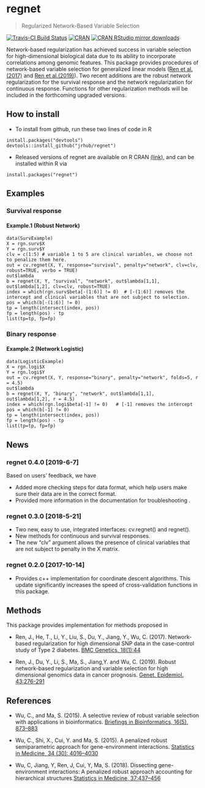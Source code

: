 
<!-- README.md is generated from README.Rmd. Please edit that file -->

# regnet

> Regularized Network-Based Variable Selection

<!-- badges: start -->

[![Travis-CI Build
Status](https://travis-ci.org/jrhub/regnet.svg?branch=master)](https://travis-ci.org/jrhub/regnet)
[![CRAN](https://www.r-pkg.org/badges/version/regnet)](https://cran.r-project.org/package=regnet)
[![CRAN RStudio mirror
downloads](http://cranlogs.r-pkg.org/badges/regnet)](http://www.r-pkg.org/pkg/regnet)
<!-- badges: end -->

Network-based regularization has achieved success in variable selection
for high-dimensional biological data due to its ability to incorporate
correlations among genomic features. This package provides procedures of
network-based variable selection for generalized linear models ([Ren et
al.(2017)](https://doi.org/10.1186/s12863-017-0495-5) and [Ren et
al.(2019)](https://doi.org/10.1002/gepi.22194)). Two recent additions
are the robust network regularization for the survival response and the
network regularization for continuous response. Functions for other
regularization methods will be included in the forthcoming upgraded
versions.

## How to install

  - To install from github, run these two lines of code in R

<!-- end list -->

    install.packages("devtools")
    devtools::install_github("jrhub/regnet")

  - Released versions of regnet are available on R CRAN
    [(link)](https://cran.r-project.org/package=regnet), and can be
    installed within R
via

<!-- end list -->

    install.packages("regnet")

<!-- * [PDF manual](https://cran.r-project.org/web/packages/regnet/regnet.pdf) -->

## Examples

### Survival response

#### Example.1 (Robust Network)

``` 
data(SurvExample)
X = rgn.surv$X
Y = rgn.surv$Y
clv = c(1:5) # variable 1 to 5 are clinical variables, we choose not to penalize them here.
out = cv.regnet(X, Y, response="survival", penalty="network", clv=clv, robust=TRUE, verbo = TRUE)
out$lambda
b = regnet(X, Y, "survival", "network", out$lambda[1,1], out$lambda[1,2], clv=clv, robust=TRUE)  
index = which(rgn.surv$beta[-(1:6)] != 0)  # [-(1:6)] removes the intercept and clinical variables that are not subject to selection.
pos = which(b[-(1:6)] != 0)  
tp = length(intersect(index, pos))  
fp = length(pos) - tp  
list(tp=tp, fp=fp)  
```

### Binary response

#### Example.2 (Network Logistic)

``` 
data(LogisticExample)
X = rgn.logi$X
Y = rgn.logi$Y
out = cv.regnet(X, Y, response="binary", penalty="network", folds=5, r = 4.5)  
out$lambda 
b = regnet(X, Y, "binary", "network", out$lambda[1,1], out$lambda[1,2], r = 4.5)
index = which(rgn.logi$beta[-1] != 0)   # [-1] removes the intercept
pos = which(b[-1] != 0)  
tp = length(intersect(index, pos))  
fp = length(pos) - tp  
list(tp=tp, fp=fp)  
```

## News

### regnet 0.4.0 \[2019-6-7\]

Based on users’ feedback, we have

  - Added more checking steps for data format, which help users make
    sure their data are in the correct format.
  - Provided more information in the documentation for troubleshooting .

### regnet 0.3.0 \[2018-5-21\]

  - Two new, easy to use, integrated interfaces: cv.regnet() and
    regnet().
  - New methods for continuous and survival responses.
  - The new “clv” argument allows the presence of clinical variables
    that are not subject to penalty in the X matrix.

### regnet 0.2.0 \[2017-10-14\]

  - Provides c++ implementation for coordinate descent algorithms. This
    update significantly increases the speed of cross-validation
    functions in this package.

## Methods

This package provides implementation for methods proposed in

  - Ren, J., He, T., Li, Y., Liu, S., Du, Y., Jiang, Y., Wu, C. (2017).
    Network-based regularization for high dimensional SNP data in the
    case-control study of Type 2 diabetes. [BMC
    Genetics, 18(1):44](https://doi.org/10.1186/s12863-017-0495-5)

  - Ren, J., Du, Y., Li, S., Ma, S., Jiang,Y. and Wu, C. (2019). Robust
    network-based regularization and variable selection for high
    dimensional genomics data in cancer prognosis. [Genet.
    Epidemiol. 43:276-291](https://doi.org/10.1002/gepi.22194)

## References

  - Wu, C., and Ma, S. (2015). A selective review of robust variable
    selection with applications in bioinformatics. [Briefings in
    Bioinformatics, 16(5), 873–883](http://doi.org/10.1093/bib/bbu046)

  - Wu, C., Shi, X., Cui, Y. and Ma, S. (2015). A penalized robust
    semiparametric approach for gene-environment interactions.
    [Statistics in Medicine, 34
    (30): 4016–4030](https://doi.org/10.1002/sim.6609)

  - Wu, C, Jiang, Y, Ren, J, Cui, Y, Ma, S. (2018). Dissecting
    gene-environment interactions: A penalized robust approach
    accounting for hierarchical structures.[Statistics in
    Medicine, 37:437–456](https://doi.org/10.1002/sim.7518)

